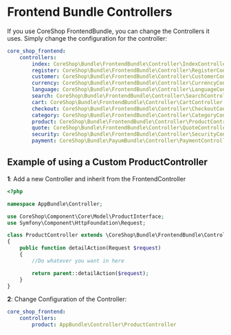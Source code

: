 # Frontend Bundle Controllers

If you use CoreShop FrontendBundle, you can change the Controllers it uses. Simply change the configuration for the controller:

```yaml
core_shop_frontend:
    controllers:
        index: CoreShop\Bundle\FrontendBundle\Controller\IndexController
        register: CoreShop\Bundle\FrontendBundle\Controller\RegisterController
        customer: CoreShop\Bundle\FrontendBundle\Controller\CustomerController
        currency: CoreShop\Bundle\FrontendBundle\Controller\CurrencyController
        language: CoreShop\Bundle\FrontendBundle\Controller\LanguageController
        search: CoreShop\Bundle\FrontendBundle\Controller\SearchController
        cart: CoreShop\Bundle\FrontendBundle\Controller\CartController
        checkout: CoreShop\Bundle\FrontendBundle\Controller\CheckoutController
        category: CoreShop\Bundle\FrontendBundle\Controller\CategoryController
        product: CoreShop\Bundle\FrontendBundle\Controller\ProductController
        quote: CoreShop\Bundle\FrontendBundle\Controller\QuoteController
        security: CoreShop\Bundle\FrontendBundle\Controller\SecurityController
        payment: CoreShop\Bundle\PayumBundle\Controller\PaymentController
```

## Example of using a Custom ProductController

**1**: Add a new Controller and inherit from the FrontendController

```php
<?php

namespace AppBundle\Controller;

use CoreShop\Component\Core\Model\ProductInterface;
use Symfony\Component\HttpFoundation\Request;

class ProductController extends \CoreShop\Bundle\FrontendBundle\Controller\ProductController
{
    public function detailAction(Request $request)
    {
        //Do whatever you want in here

        return parent::detailAction($request);
    }
}
```

**2**: Change Configuration of the Controller:

```yaml
core_shop_frontend:
    controllers:
        product: AppBundle\Controller\ProductController
```